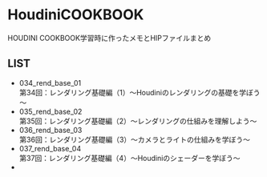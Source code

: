 # HoudiniCOOKBOOK

HOUDINI COOKBOOK学習時に作ったメモとHIPファイルまとめ

## LIST

- 034_rend_base_01  
  第34回：レンダリング基礎編（1）～Houdiniのレンダリングの基礎を学ぼう～
- 035_rend_base_02  
  第35回：レンダリング基礎編（2）～レンダリングの仕組みを理解しよう～
- 036_rend_base_03  
  第36回：レンダリング基礎編（3）～カメラとライトの仕組みを学ぼう～
- 037_rend_base_04  
  第37回：レンダリング基礎編（4）～Houdiniのシェーダーを学ぼう～
- 